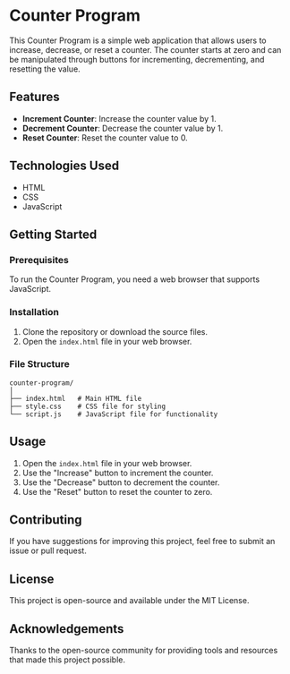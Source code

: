 # Counter Program

This Counter Program is a simple web application that allows users to increase, decrease, or reset a counter. The counter starts at zero and can be manipulated through buttons for incrementing, decrementing, and resetting the value.

## Features

- **Increment Counter**: Increase the counter value by 1.
- **Decrement Counter**: Decrease the counter value by 1.
- **Reset Counter**: Reset the counter value to 0.

## Technologies Used

- HTML
- CSS
- JavaScript

## Getting Started

### Prerequisites

To run the Counter Program, you need a web browser that supports JavaScript.

### Installation

1. Clone the repository or download the source files.
2. Open the `index.html` file in your web browser.

### File Structure

```
counter-program/
│
├── index.html   # Main HTML file
├── style.css    # CSS file for styling
└── script.js    # JavaScript file for functionality
```

## Usage

1. Open the `index.html` file in your web browser.
2. Use the "Increase" button to increment the counter.
3. Use the "Decrease" button to decrement the counter.
4. Use the "Reset" button to reset the counter to zero.

## Contributing

If you have suggestions for improving this project, feel free to submit an issue or pull request.

## License

This project is open-source and available under the MIT License.

## Acknowledgements

Thanks to the open-source community for providing tools and resources that made this project possible.
